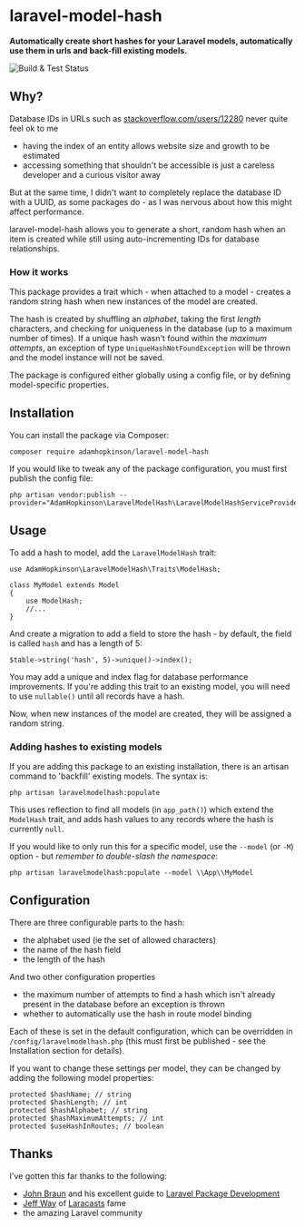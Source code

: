 # laravel-model-hash

**Automatically create short hashes for your Laravel models, automatically use them in urls and back-fill existing models.**

![Build & Test Status](https://github.com/adamhopkinson/laravel-model-hash/workflows/Build%20&%20Test%20Status/badge.svg)

## Why?

Database IDs in URLs such as [stackoverflow.com/users/12280](https://stackoverflow.com/users/12280) never quite feel ok to me

- having the index of an entity allows website size and growth to be estimated
- accessing something that shouldn't be accessible is just a careless developer and a curious visitor away

But at the same time, I didn't want to completely replace the database ID with a UUID, as some packages do - as I was nervous about how this might affect performance.

laravel-model-hash allows you to generate a short, random hash when an item is created while still using auto-incrementing IDs for database relationships.

### How it works

This package provides a trait which - when attached to a model - creates a random string hash when new instances of the model are created.

The hash is created by shuffling an *alphabet*, taking the first *length* characters, and checking for uniqueness in the database (up to a maximum number of times). If a unique hash wasn't found within the *maximum attempts*, an exception of type `UniqueHashNotFoundException` will be thrown and the model instance will not be saved.

The package is configured either globally using a config file, or by defining model-specific properties. 

## Installation

You can install the package via Composer:

```
composer require adamhopkinson/laravel-model-hash
```

If you would like to tweak any of the package configuration, you must first publish the config file:

```
php artisan vendor:publish --provider="AdamHopkinson\LaravelModelHash\LaravelModelHashServiceProvider"
```

## Usage

To add a hash to model, add the `LaravelModelHash` trait:

```
use AdamHopkinson\LaravelModelHash\Traits\ModelHash;

class MyModel extends Model
{
    use ModelHash;
    //...
}
``` 

And create a migration to add a field to store the hash - by default, the field is called `hash` and has a length of 5:

```
$table->string('hash', 5)->unique()->index();
```

You may add a unique and index flag for database performance improvements. If you're adding this trait to an existing model, you will need to use `nullable()` until all records have a hash.

Now, when new instances of the model are created, they will be assigned a random string.

### Adding hashes to existing models
If you are adding this package to an existing installation, there is an artisan command to 'backfill' existing models. The syntax is:

```
php artisan laravelmodelhash:populate
```

This uses reflection to find all models (in `app_path()`) which extend the `ModelHash` trait, and adds hash values to any records where the hash is currently `null`.

If you would like to only run this for a specific model, use the `--model` (or `-M`) option - but *remember to double-slash the namespace*: 

```
php artisan laravelmodelhash:populate --model \\App\\MyModel
```

## Configuration

There are three configurable parts to the hash:

- the alphabet used (ie the set of allowed characters)
- the name of the hash field
- the length of the hash

And two other configuration properties

- the maximum number of attempts to find a hash which isn't already present in the database before an exception is thrown
- whether to automatically use the hash in route model binding

Each of these is set in the default configuration, which can be overridden in `/config/laravelmodelhash.php` (this must first be published - see the Installation section for details).

If you want to change these settings per model, they can be changed by adding the following model properties:

```
protected $hashName; // string
protected $hashLength; // int
protected $hashAlphabet; // string
protected $hashMaximumAttempts; // int
protected $useHashInRoutes; // boolean
```

## Thanks

I've gotten this far thanks to the following:

- [John Braun](https://github.com/Jhnbrn90) and his excellent guide to [Laravel Package Development](https://laravelpackage.com/)
- [Jeff Way](https://github.com/JeffreyWay) of [Laracasts](https://laracasts.com/) fame
- the amazing Laravel community
